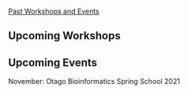 [Past Workshops and Events](past)

## Upcoming Workshops



## Upcoming Events

November: Otago Bioinformatics Spring School 2021
